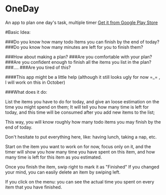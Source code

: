 # OneDay
An app to plan one day's task, multiple timer
[Get it from Google Play Store](https://play.google.com/store/apps/details?id=edu.cmu.cs.oneday)

#Basic Idea:

###Do you know how many todo Items you can finish by the end of today?
###Do you know how many minutes are left for you to finish them?

###How about making a plan? 
###Are you comfortable with your plan?
###Are you confident enough to finish all the items you list in the plan?
###....
###Are you tired of this?


####This app might be a little help (although it still looks ugly for now =_= , I will work on this in October)

###What does it do:

List the items you have to do for today, and give an loose estimation on the time you might spend on them;
It will tell you how many time is left for today, and this time will be consumed after you add new items to the list;

This way, you will know roughly how many todo items you may finish by the end of today.

Don't hesitate to put everything here, like: having lunch, taking a nap, etc.


Start on the item you want to work on for now, focus only on it, and the timer will show you how many time you have spent on this item, and how many time is left for this item as you estimated.


Once you finish the item, swip right to mark it as "Finished"
If you changed your mind, you can easily delete an item by swiping left.

If you click on the menu: you can see the actual time you spent on every item that you have finished.



